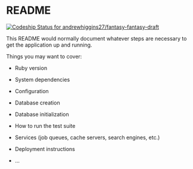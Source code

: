 # README
[![Codeship Status for andrewhiggins27/fantasy-fantasy-draft](https://app.codeship.com/projects/b7e2ee50-b7d4-0138-730e-3ac7fbcc44db/status?branch=master)](https://app.codeship.com/projects/404702)

This README would normally document whatever steps are necessary to get the
application up and running.

Things you may want to cover:

* Ruby version

* System dependencies

* Configuration

* Database creation

* Database initialization

* How to run the test suite

* Services (job queues, cache servers, search engines, etc.)

* Deployment instructions

* ...
